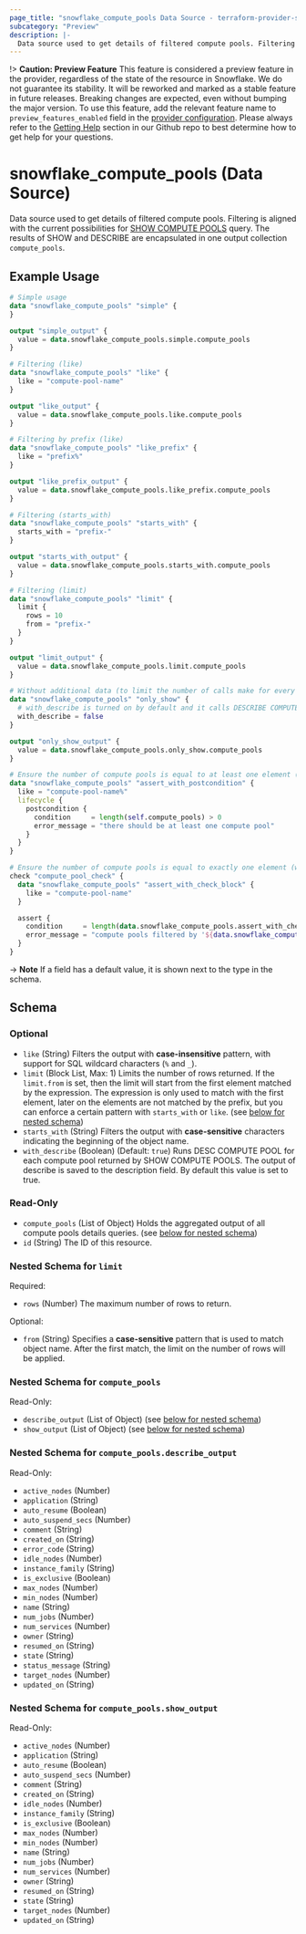 ```yaml
---
page_title: "snowflake_compute_pools Data Source - terraform-provider-snowflake"
subcategory: "Preview"
description: |-
  Data source used to get details of filtered compute pools. Filtering is aligned with the current possibilities for SHOW COMPUTE POOLS https://docs.snowflake.com/en/sql-reference/sql/show-compute-pools query. The results of SHOW and DESCRIBE are encapsulated in one output collection compute_pools.
---
```


!> **Caution: Preview Feature** This feature is considered a preview feature in the provider, regardless of the state of the resource in Snowflake. We do not guarantee its stability. It will be reworked and marked as a stable feature in future releases. Breaking changes are expected, even without bumping the major version. To use this feature, add the relevant feature name to `preview_features_enabled` field in the [provider configuration](https://registry.terraform.io/providers/snowflakedb/snowflake/latest/docs#schema). Please always refer to the [Getting Help](https://github.com/snowflakedb/terraform-provider-snowflake?tab=readme-ov-file#getting-help) section in our Github repo to best determine how to get help for your questions.

# snowflake_compute_pools (Data Source)

Data source used to get details of filtered compute pools. Filtering is aligned with the current possibilities for [SHOW COMPUTE POOLS](https://docs.snowflake.com/en/sql-reference/sql/show-compute-pools) query. The results of SHOW and DESCRIBE are encapsulated in one output collection `compute_pools`.

## Example Usage

```terraform
# Simple usage
data "snowflake_compute_pools" "simple" {
}

output "simple_output" {
  value = data.snowflake_compute_pools.simple.compute_pools
}

# Filtering (like)
data "snowflake_compute_pools" "like" {
  like = "compute-pool-name"
}

output "like_output" {
  value = data.snowflake_compute_pools.like.compute_pools
}

# Filtering by prefix (like)
data "snowflake_compute_pools" "like_prefix" {
  like = "prefix%"
}

output "like_prefix_output" {
  value = data.snowflake_compute_pools.like_prefix.compute_pools
}

# Filtering (starts_with)
data "snowflake_compute_pools" "starts_with" {
  starts_with = "prefix-"
}

output "starts_with_output" {
  value = data.snowflake_compute_pools.starts_with.compute_pools
}

# Filtering (limit)
data "snowflake_compute_pools" "limit" {
  limit {
    rows = 10
    from = "prefix-"
  }
}

output "limit_output" {
  value = data.snowflake_compute_pools.limit.compute_pools
}

# Without additional data (to limit the number of calls make for every found compute pool)
data "snowflake_compute_pools" "only_show" {
  # with_describe is turned on by default and it calls DESCRIBE COMPUTE POOL for every compute pool found and attaches its output to compute_pools.*.describe_output field
  with_describe = false
}

output "only_show_output" {
  value = data.snowflake_compute_pools.only_show.compute_pools
}

# Ensure the number of compute pools is equal to at least one element (with the use of postcondition)
data "snowflake_compute_pools" "assert_with_postcondition" {
  like = "compute-pool-name%"
  lifecycle {
    postcondition {
      condition     = length(self.compute_pools) > 0
      error_message = "there should be at least one compute pool"
    }
  }
}

# Ensure the number of compute pools is equal to exactly one element (with the use of check block)
check "compute_pool_check" {
  data "snowflake_compute_pools" "assert_with_check_block" {
    like = "compute-pool-name"
  }

  assert {
    condition     = length(data.snowflake_compute_pools.assert_with_check_block.compute_pools) == 1
    error_message = "compute pools filtered by '${data.snowflake_compute_pools.assert_with_check_block.like}' returned ${length(data.snowflake_compute_pools.assert_with_check_block.compute_pools)} compute pools where one was expected"
  }
}
```

-> **Note** If a field has a default value, it is shown next to the type in the schema.

<!-- schema generated by tfplugindocs -->
## Schema

### Optional

- `like` (String) Filters the output with **case-insensitive** pattern, with support for SQL wildcard characters (`%` and `_`).
- `limit` (Block List, Max: 1) Limits the number of rows returned. If the `limit.from` is set, then the limit will start from the first element matched by the expression. The expression is only used to match with the first element, later on the elements are not matched by the prefix, but you can enforce a certain pattern with `starts_with` or `like`. (see [below for nested schema](#nestedblock--limit))
- `starts_with` (String) Filters the output with **case-sensitive** characters indicating the beginning of the object name.
- `with_describe` (Boolean) (Default: `true`) Runs DESC COMPUTE POOL for each compute pool returned by SHOW COMPUTE POOLS. The output of describe is saved to the description field. By default this value is set to true.

### Read-Only

- `compute_pools` (List of Object) Holds the aggregated output of all compute pools details queries. (see [below for nested schema](#nestedatt--compute_pools))
- `id` (String) The ID of this resource.

<a id="nestedblock--limit"></a>
### Nested Schema for `limit`

Required:

- `rows` (Number) The maximum number of rows to return.

Optional:

- `from` (String) Specifies a **case-sensitive** pattern that is used to match object name. After the first match, the limit on the number of rows will be applied.


<a id="nestedatt--compute_pools"></a>
### Nested Schema for `compute_pools`

Read-Only:

- `describe_output` (List of Object) (see [below for nested schema](#nestedobjatt--compute_pools--describe_output))
- `show_output` (List of Object) (see [below for nested schema](#nestedobjatt--compute_pools--show_output))

<a id="nestedobjatt--compute_pools--describe_output"></a>
### Nested Schema for `compute_pools.describe_output`

Read-Only:

- `active_nodes` (Number)
- `application` (String)
- `auto_resume` (Boolean)
- `auto_suspend_secs` (Number)
- `comment` (String)
- `created_on` (String)
- `error_code` (String)
- `idle_nodes` (Number)
- `instance_family` (String)
- `is_exclusive` (Boolean)
- `max_nodes` (Number)
- `min_nodes` (Number)
- `name` (String)
- `num_jobs` (Number)
- `num_services` (Number)
- `owner` (String)
- `resumed_on` (String)
- `state` (String)
- `status_message` (String)
- `target_nodes` (Number)
- `updated_on` (String)


<a id="nestedobjatt--compute_pools--show_output"></a>
### Nested Schema for `compute_pools.show_output`

Read-Only:

- `active_nodes` (Number)
- `application` (String)
- `auto_resume` (Boolean)
- `auto_suspend_secs` (Number)
- `comment` (String)
- `created_on` (String)
- `idle_nodes` (Number)
- `instance_family` (String)
- `is_exclusive` (Boolean)
- `max_nodes` (Number)
- `min_nodes` (Number)
- `name` (String)
- `num_jobs` (Number)
- `num_services` (Number)
- `owner` (String)
- `resumed_on` (String)
- `state` (String)
- `target_nodes` (Number)
- `updated_on` (String)

